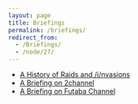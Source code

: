 ```yaml
---
layout: page
title: Briefings
permalink: /briefings/
redirect_from:
  - /Briefings/
  - /node/27/
---
```


* [A History of Raids and /i/nvasions](../Raids_and_invasions_briefing/)
* [A Briefing on 2channel](../2channel_briefing/)
* [A Briefing on Futaba Channel](../Futaba_Channel_Briefing/)